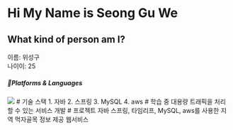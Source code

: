 Hi My Name is Seong Gu We
===============
What kind of person am I?
---------------
이름: 위성구<br>
나이이: 25<br>
##### 📝Platforms & Languages<br>
<img src="https://camo.githubusercontent.com/0bc8d727618ecba6e5e0aaf5b3fa6c1d9a70d54ec1e1ae41e99e3aa91f40586a/68747470733a2f2f696d672e736869656c64732e696f2f62616467652f4a4156412d3243323235353f7374796c653d666c61742d737175617265266c6f676f3d4f5241434c45266c6f676f436f6c6f723d464646464646" data-canonical-src="https://img.shields.io/badge/JAVA-2C2255?style=flat-square&amp;logo=ORACLE&amp;logoColor=FFFFFF" style="max-width: 100%;">
# 기술 스택
1. 자바
2. 스프링
3. MySQL
4. aws
# 학습 중
대용량 트래픽을 처리할 수 있는 서비스 개발
# 프로젝트
자바 스프링, 타임리프, MySQL, aws를 사용한 지역 먹자골목 정보 제공 웹서비스
